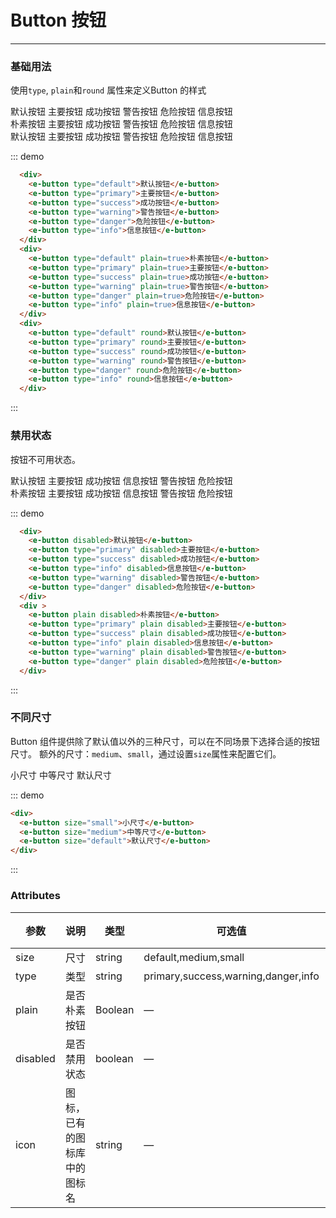 # Button 按钮
-----
### 基础用法
使用```type```, ```plain```和```round``` 属性来定义Button 的样式

<div class="demo-box">
  <div class="demo-block">
    <div class="m-10">
      <e-button type="default" >默认按钮</e-button>
      <e-button type="primary">主要按钮</e-button>
      <e-button type="success">成功按钮</e-button>
      <e-button type="warning">警告按钮</e-button>
      <e-button type="danger">危险按钮</e-button>
      <e-button type="info">信息按钮</e-button>
    </div>
    <div class="m-10">
      <e-button type="default" plain>朴素按钮</e-button>
      <e-button type="primary" plain>主要按钮</e-button>
      <e-button type="success" plain>成功按钮</e-button>
      <e-button type="warning" plain>警告按钮</e-button>
      <e-button type="danger" plain>危险按钮</e-button>
      <e-button type="info" plain>信息按钮</e-button>
    </div>
    <div class="m-10">
      <e-button type="default" round>默认按钮</e-button>
      <e-button type="primary" round>主要按钮</e-button>
      <e-button type="success" round>成功按钮</e-button>
      <e-button type="warning" round>警告按钮</e-button>
      <e-button type="danger" round>危险按钮</e-button>
      <e-button type="info" round>信息按钮</e-button>
    </div>
  </div>

  ::: demo
  ```html
    <div>
      <e-button type="default">默认按钮</e-button>
      <e-button type="primary">主要按钮</e-button>
      <e-button type="success">成功按钮</e-button>
      <e-button type="warning">警告按钮</e-button>
      <e-button type="danger">危险按钮</e-button>
      <e-button type="info">信息按钮</e-button>
    </div>
    <div>
      <e-button type="default" plain=true>朴素按钮</e-button>
      <e-button type="primary" plain=true>主要按钮</e-button>
      <e-button type="success" plain=true>成功按钮</e-button>
      <e-button type="warning" plain=true>警告按钮</e-button>
      <e-button type="danger" plain=true>危险按钮</e-button>
      <e-button type="info" plain=true>信息按钮</e-button>
    </div>
    <div>
      <e-button type="default" round>默认按钮</e-button>
      <e-button type="primary" round>主要按钮</e-button>
      <e-button type="success" round>成功按钮</e-button>
      <e-button type="warning" round>警告按钮</e-button>
      <e-button type="danger" round>危险按钮</e-button>
      <e-button type="info" round>信息按钮</e-button>
    </div>
  ```
  :::
</div>

### 禁用状态

按钮不可用状态。

<div class="demo-box">
  <div class="demo-block">
    <div class="m-10">
      <e-button disabled>默认按钮</e-button>
      <e-button type="primary" disabled>主要按钮</e-button>
      <e-button type="success" disabled>成功按钮</e-button>
      <e-button type="info" disabled>信息按钮</e-button>
      <e-button type="warning" disabled>警告按钮</e-button>
      <e-button type="danger" disabled>危险按钮</e-button>
    </div>
    <div class="m-10" >
      <e-button plain disabled>朴素按钮</e-button>
      <e-button type="primary" plain disabled>主要按钮</e-button>
      <e-button type="success" plain disabled>成功按钮</e-button>
      <e-button type="info" plain disabled>信息按钮</e-button>
      <e-button type="warning" plain disabled>警告按钮</e-button>
      <e-button type="danger" plain disabled>危险按钮</e-button>
    </div>
  </div>

  ::: demo
  ```html
    <div>
      <e-button disabled>默认按钮</e-button>
      <e-button type="primary" disabled>主要按钮</e-button>
      <e-button type="success" disabled>成功按钮</e-button>
      <e-button type="info" disabled>信息按钮</e-button>
      <e-button type="warning" disabled>警告按钮</e-button>
      <e-button type="danger" disabled>危险按钮</e-button>
    </div>
    <div >
      <e-button plain disabled>朴素按钮</e-button>
      <e-button type="primary" plain disabled>主要按钮</e-button>
      <e-button type="success" plain disabled>成功按钮</e-button>
      <e-button type="info" plain disabled>信息按钮</e-button>
      <e-button type="warning" plain disabled>警告按钮</e-button>
      <e-button type="danger" plain disabled>危险按钮</e-button>
    </div>
  ```
  :::
</div>

### 不同尺寸

Button 组件提供除了默认值以外的三种尺寸，可以在不同场景下选择合适的按钮尺寸。
额外的尺寸：```medium```、```small```，通过设置```size```属性来配置它们。

<div class="demo-box">
  <div class="demo-block" class="m-10">
    <e-button size="small">小尺寸</e-button>
    <e-button size="medium">中等尺寸</e-button>
    <e-button size="default">默认尺寸</e-button>
  </div>

  ::: demo
  ```html
  <div>
    <e-button size="small">小尺寸</e-button>
    <e-button size="medium">中等尺寸</e-button>
    <e-button size="default">默认尺寸</e-button>
  </div>

  ``` 
  :::
</div>


### Attributes
| 参数      | 说明    | 类型      | 可选值       | 默认值   |
|---------- |-------- |---------- |-------------  |-------- |
| size     | 尺寸   | string  |   default,medium,small            |    —     |
| type     | 类型   | string    |   primary,success,warning,danger,info |     —    |
| plain     | 是否朴素按钮   | Boolean    | — | false   |
| disabled  | 是否禁用状态    | boolean   | —   | false   |
| icon  | 图标，已有的图标库中的图标名 | string   |  —  |  —  |